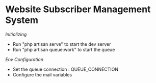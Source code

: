 <h1>Website Subscriber Management System</h1>

<p><em>Initializing</em></p>
<ul>
    <li>Run "php artisan serve" to start the dev server</li>
    <li>Run "php artisan queue:work" to start the queue</li>
</ul>

<p><em>Env Configuration</em><p>
<ul>
    <li>Set the queue connection : QUEUE_CONNECTION</li>
    <li>Configure the mail variables</li>
</ul>
